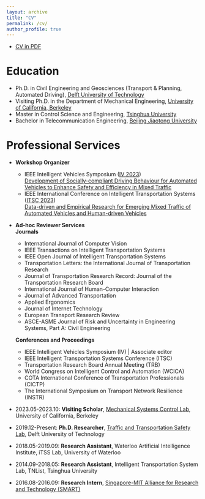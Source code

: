```yaml
---
layout: archive
title: "CV"
permalink: /cv/
author_profile: true
---
```


- [CV in PDF](https://yongqidong.github.io/files/Dong_Yongqi-CV.pdf)



Education
======
* Ph.D. in Civil Engineering and Geosciences (Transport & Planning, Automated Driving), [Delft University of Technology](https://www.tudelft.nl/en/ceg/)
* Visiting Ph.D. in the Department of Mechanical Engineering, [University of California, Berkeley](https://me.berkeley.edu/)
* Master in Control Science and Engineering, [Tsinghua University](https://www.tsinghua.edu.cn/en/)
* Bachelor in Telecommunication Engineering, [Beijing Jiaotong University](http://en.eie.bjtu.edu.cn/)


Professional Services 
======
* **Workshop Organizer** <br/>
 	* IEEE Intelligent Vehicles Symposium ([IV 2023](https://2023.ieee-iv.org/)) <br/> 
 	   [Development of Socially-compliant Driving Behaviour for Automated Vehicles to Enhance Safety and Efficiency in Mixed Traffic](https://sites.google.com/berkeley.edu/iv2023/) <br/>
 	* IEEE International Conference on Intelligent Transportation Systems ([ITSC 2023](https://2023.ieee-itsc.org/)) <br/>
     [Data-driven and Empirical Research for Emerging Mixed Traffic of Automated Vehicles and Human-driven Vehicles](https://sites.google.com/view/itsc2023-mixed-traffic/) <br/>


* **Ad-hoc Reviewer Services**<br/>
**Journals**<br/>  
  * International Journal of Computer Vision<br/>
  * IEEE Transactions on Intelligent Transportation Systems<br/>
  * IEEE Open Journal of Intelligent Transportation Systems<br/>
  * Transportation Letters: the International Journal of Transportation Research<br/>
  * Journal of Transportation Research Record: Journal of the Transportation Research Board<br/>
  * International Journal of Human-Computer Interaction<br/>
  * Journal of Advanced Transportation<br/>
  * Applied Ergonomics<br/>
  * Journal of Internet Technology<br/>
  * European Transport Research Review<br/>
  * ASCE-ASME Journal of Risk and Uncertainty in Engineering Systems, Part A: Civil Engineering<br/>
  
  
  
  **Conferences and Proceedings**<br/>
  - IEEE Intelligent Vehicles Symposium (IV) \| Associate editor<br/>
  - IEEE Intelligent Transportation Systems Conference (ITSC)<br/>
  - Transportation Research Board Annual Meeting (TRB)<br/>
  - World Congress on Intelligent Control and Automation (WCICA)<br/>
  - COTA International Conference of Transportation Professionals (CICTP)<br/>
  - The International Symposium on Transport Network Resilience (INSTR)<br/>
  
* 2023.05-2023.10:  **Visiting Scholar**, [Mechanical Systems Control Lab](https://msc.berkeley.edu/), University of California, Berkeley<br/>
* 2019.12-Present:  **Ph.D. Researcher**, [Traffic and Transportation Safety Lab](https://www.tudelft.nl/citg/tts-lab), Delft University of Technology<br/>
* 2018.05-2019.09: **Research Assistant**, Waterloo Artificial Intelligence Institute, iTSS Lab, University of Waterloo <br/>
* 2014.09-2018.05: **Research Assistant**, Intelligent Transportation System Lab, TNList, Tsinghua University <br/>
* 2016.08-2016.09: **Research Intern**, [Singapore-MIT Alliance for Research and Technology (SMART)](https://smart.mit.edu/research/fm/about-fm) <br/>


<br/>
<script type='text/javascript' id='clustrmaps' src='//cdn.clustrmaps.com/map_v2.js?cl=ffffff&w=698&t=tt&d=linXdGUW0uzldsSGTUU1wkce_m9BE5xmEZBiDgTGM9w'></script>
